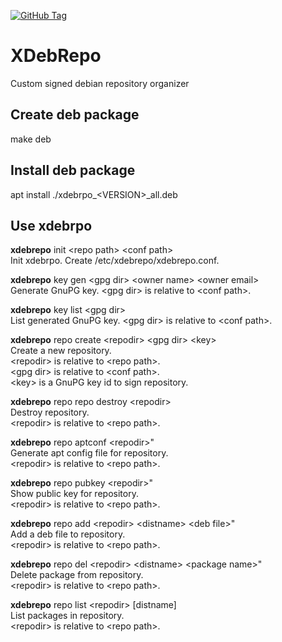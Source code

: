[![GitHub Tag](https://github.com/ivan-danov/xubuntu-remaster/actions/workflows/build_deb.yml/badge.svg)](https://github.com/ivan-danov/xubuntu-remaster/releases)

# XDebRepo

Custom signed debian repository organizer

## Create deb package
make deb

## Install deb package
apt install ./xdebrpo\_&lt;VERSION&gt;\_all.deb

## Use xdebrpo

**xdebrepo** init &lt;repo path&gt; &lt;conf path&gt;<br/>
Init xdebrpo. Create /etc/xdebrepo/xdebrepo.conf.

**xdebrepo** key gen &lt;gpg dir&gt; &lt;owner name&gt; &lt;owner email&gt;<br/>
Generate GnuPG key. &lt;gpg dir&gt; is relative to &lt;conf path&gt;.

**xdebrepo** key list &lt;gpg dir&gt;<br/>
List generated GnuPG key. &lt;gpg dir&gt; is relative to &lt;conf path&gt;.

**xdebrepo** repo create &lt;repodir&gt; &lt;gpg dir&gt; &lt;key&gt;<br/>
Create a new repository.<br/>
&lt;repodir&gt; is relative to &lt;repo path&gt;.<br/>
&lt;gpg dir&gt; is relative to &lt;conf path&gt;.<br/>
&lt;key&gt; is a GnuPG key id to sign repository.<br/>

**xdebrepo** repo repo destroy &lt;repodir&gt;<br/>
Destroy repository.<br/>
&lt;repodir&gt; is relative to &lt;repo path&gt;.<br/>

**xdebrepo** repo aptconf &lt;repodir&gt;"<br/>
Generate apt config file for repository.<br/>
&lt;repodir&gt; is relative to &lt;repo path&gt;.<br/>

**xdebrepo** repo pubkey &lt;repodir&gt;"<br/>
Show public key for repository.<br/>
&lt;repodir&gt; is relative to &lt;repo path&gt;.<br/>

**xdebrepo** repo add &lt;repodir&gt; &lt;distname&gt; &lt;deb file&gt;"<br/>
Add a deb file to repository.<br/>
&lt;repodir&gt; is relative to &lt;repo path&gt;.<br/>

**xdebrepo** repo del &lt;repodir&gt; &lt;distname&gt; &lt;package name&gt;"<br/>
Delete package from repository.<br/>
&lt;repodir&gt; is relative to &lt;repo path&gt;.<br/>

**xdebrepo** repo list &lt;repodir&gt; [distname]<br/>
List packages in repository.<br/>
&lt;repodir&gt; is relative to &lt;repo path&gt;.<br/>
